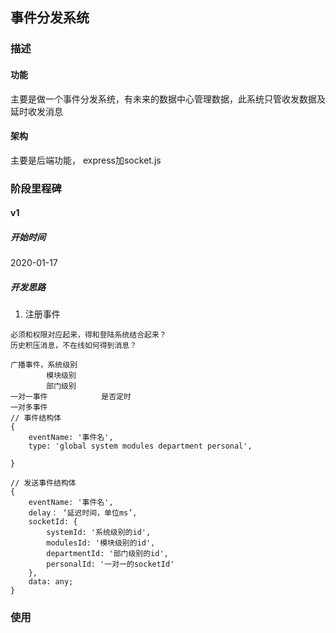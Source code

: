## 事件分发系统

### 描述
#### 功能
主要是做一个事件分发系统，有未来的数据中心管理数据，此系统只管收发数据及延时收发消息
#### 架构
主要是后端功能， express加socket.js

### 阶段里程碑

#### v1 

##### 开始时间
2020-01-17

##### 开发思路

1. 注册事件

```
必须和权限对应起来，得和登陆系统结合起来？
历史积压消息，不在线如何得到消息？

广播事件，系统级别
        模块级别
        部门级别
一对一事件            是否定时
一对多事件
// 事件结构体
{
    eventName: '事件名',
    type: 'global system modules department personal',

}

// 发送事件结构体
{
    eventName: '事件名',
    delay： ‘延迟时间，单位ms’,
    socketId: {
        systemId: '系统级别的id',
        modulesId: '模块级别的id',
        departmentId: '部门级别的id',
        personalId: '一对一的socketId'
    },
    data: any;
}
```



### 使用